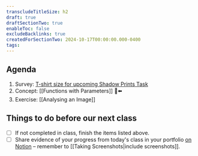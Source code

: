 ```yaml
---
transcludeTitleSize: h2
draft: true
draftSectionTwo: true
enableToc: false
excludeBacklinks: true
createdForSectionTwo: 2024-10-17T00:00:00.000-0400
tags:
---
```

## Agenda
1. Survey: [T-shirt size for upcoming Shadow Prints Task](https://docs.google.com/forms/d/e/1FAIpQLSegH9kDot1RZjn_r4dJlMzG7267IjrS51LQgZUV8AWK5edLHA/viewform)
1. Concept: [[Functions with Parameters]] 🫥⬅️
2. Exercise: [[Analysing an Image]]
## Things to do before our next class
- [ ] If not completed in class, finish the items listed above.
- [ ] Share evidence of your progress from today's class in your portfolio [on Notion](https://notion.so) – remember to [[Taking Screenshots|include screenshots]].